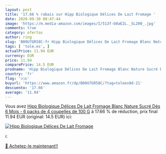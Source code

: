 ```yaml
---
layout: post
title: '17.66 % rabais sur Hipp Biologique Délices De Lait Fromage '
date: 2020-09-30 08:47:44
image: 'https://m.media-amazon.com/images/I/513f-b0aE2L._SL200_.jpg'
comments: true
category: ofertas
author: ring
slug: 'B00U7GR58C-fr Hipp Biologique Délices De Lait Fromage Blanc Nature Sucré...'
tags: [ 'tole.es', ]
actualPrice: 11.94 EUR
currency: EUR
price: 11.94
comparePrice: 14.5 EUR
prodname: 'Hipp Biologique Délices De Lait Fromage Blanc Nature Sucré Dès 6 Mois - 6 packs de 4 coupelles de 100 G'
country: 'fr'
flag: '🇫🇷'
buyurl: 'https://www.amazon.fr/dp/B00U7GR58C/?tag=tolees0d-21'
descuento: '17.66'
average: '11.94'
---
```


Vous avez [Hipp Biologique Délices De Lait Fromage Blanc Nature Sucré Dès 6 Mois - 6 packs de 4 coupelles de 100 G](https://www.amazon.fr/dp/B00U7GR58C/?tag=tolees0d-21)  à  17.66 % de réduction, prix final  11.94 EUR (original: 14.5 EUR) ici:

[![Hipp Biologique Délices De Lait Fromage ](https://m.media-amazon.com/images/I/513f-b0aE2L._SL200_.jpg)](https://www.amazon.fr/dp/B00U7GR58C/?tag=tolees0d-21)

ℹ️:


[🛒 Achetez-le maintenant!!](https://www.amazon.fr/dp/B00U7GR58C/?tag=tolees0d-21)
